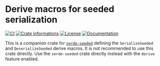 # Derive macros for seeded serialization

[![CI](https://github.com/timothee-haudebourg/serde-seeded/workflows/CI/badge.svg)](https://github.com/timothee-haudebourg/serde-seeded/actions)
[![Crate informations](https://img.shields.io/crates/v/serde-seeded.svg?style=flat-square)](https://crates.io/crates/serde-seeded)
[![License](https://img.shields.io/crates/l/serde-seeded.svg?style=flat-square)](https://github.com/timothee-haudebourg/serde-seeded#license)
[![Documentation](https://img.shields.io/badge/docs-latest-blue.svg?style=flat-square)](https://docs.rs/serde-seeded)

<!-- cargo-rdme start -->

This is a companion crate for [`serde-seeded`] defining the
`SerializeSeeded` and `DeserializeSeeded` derive macros. It is not
recommended to use this crate directly. Use the `serde-seeded` crate
directly instead with the `derive` feature enabled.

[`serde-seeded`]: <https://crates.io/crates/serde-seeded>

<!-- cargo-rdme end -->
